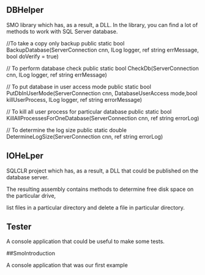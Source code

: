 ## DBHelper	

SMO library which has, as a result, a DLL. In the library, you can find a lot of methods to work with SQL Server database.

//To take a copy only backup
public static bool BackupDatabase(ServerConnection cnn, ILog logger,  ref string errMessage, bool doVerify = true)

// To perform database check
public static bool CheckDb(ServerConnection cnn, ILog logger, ref string errMessage)

// To put database in user access mode
public static bool PutDbInUserMode(ServerConnection cnn, DatabaseUserAccess mode,bool killUserProcess,
                                           ILog logger, ref string errorMessage)

// To kill all user process for particular database
 public static bool KillAllProcessesForOneDatabase(ServerConnection cnn, ref string errorLog)

// To determine the log size
 public static double DetermineLogSize(ServerConnection cnn, ref string errorLog)

## IOHeLper	

SQLCLR project which has, as a result, a DLL that could be published on the database server. 

The resulting assembly contains methods to determine free disk space on the particular drive, 

list files in a particular directory and delete a file in particular directory.

## Tester	

A console application that could be useful to make some tests.

##SmoIntroduction	

A console application that was our first example
